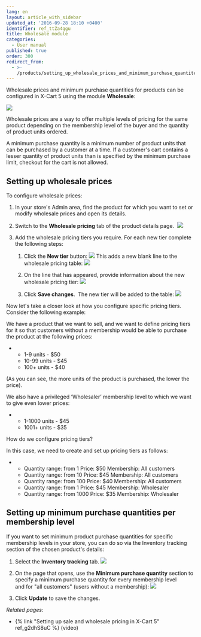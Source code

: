 ```yaml
---
lang: en
layout: article_with_sidebar
updated_at: '2016-09-28 18:10 +0400'
identifier: ref_ttZa4qgu
title: Wholesale module
categories:
  - User manual
published: true
order: 300
redirect_from:
  - >-
    /products/setting_up_wholesale_prices_and_minimum_purchase_quantites_for_different_membership_levels.html
---
```



Wholesale prices and minimum purchase quantities for products can be configured in X-Cart 5 using the module **Wholesale**:

![]({{site.baseurl}}/attachments/6389808/8719226.png)

Wholesale prices are a way to offer multiple levels of pricing for the same product depending on the membership level of the buyer and the quantity of product units ordered.

A minimum purchase quantity is a minimum number of product units that can be purchased by a customer at a time. If a customer's cart contains a lesser quantity of product units than is specified by the minimum purchase limit, checkout for the cart is not allowed.

## Setting up wholesale prices

To configure wholesale prices:

1.  In your store's Admin area, find the product for which you want to set or modify wholesale prices and open its details.
2.  Switch to the **Wholesale pricing** tab of the product details page. 
    ![]({{site.baseurl}}/attachments/6389808/8719228.png)

3.  Add the wholesale pricing tiers you require. For each new tier complete the following steps:
    1.  Click the **New tier** button:
        ![]({{site.baseurl}}/attachments/6389808/8719229.png)
        This adds a new blank line to the wholesale pricing table:
        ![]({{site.baseurl}}/attachments/6389808/8719230.png)

    2.  On the line that has appeared, provide information about the new wholesale pricing tier:
        ![]({{site.baseurl}}/attachments/6389808/8719231.png)
    3.  Click **Save changes**. 
        The new tier will be added to the table:
        ![]({{site.baseurl}}/attachments/6389808/8719232.png)

Now let's take a closer look at how you configure specific pricing tiers. Consider the following example:

We have a product that we want to sell, and we want to define pricing tiers for it so that customers without a membership would be able to purchase the product at the following prices:

*   *   1-9 units - $50
    *   10-99 units - $45
    *   100+ units - $40

(As you can see, the more units of the product is purchased, the lower the price).

We also have a privileged ‘Wholesaler’ membership level to which we want to give even lower prices:

*   *   1-1000 units - $45
    *   1001+ units - $35

How do we configure pricing tiers?

In this case, we need to create and set up pricing tiers as follows:

*   *   Quantity range: from 1
        Price: $50
        Membership: All customers
    *   Quantity range: from 10
        Price: $45
        Membership: All customers
    *   Quantity range: from 100
        Price: $40
        Membership: All customers
    *   Quantity range: from 1
        Price: $45
        Membership: Wholesaler
    *   Quantity range: from 1000
        Price: $35
        Membership: Wholesaler

## Setting up minimum purchase quantities per membership level

If you want to set minimum product purchase quantities for specific membership levels in your store, you can do so via the Inventory tracking section of the chosen product's details:

1.  Select the **Inventory tracking** tab.
    ![]({{site.baseurl}}/attachments/6389808/8719233.png)

2.  On the page that opens, use the **Minimum purchase quantity** section to specify a minimum purchase quantity for every membership level and for "all customers" (users without a membership):
    ![]({{site.baseurl}}/attachments/6389808/8719234.png)

3.  Click **Update** to save the changes.

_Related pages:_

*   {% link "Setting up sale and wholesale pricing in X-Cart 5" ref_g2dhS8uC %} (video)
